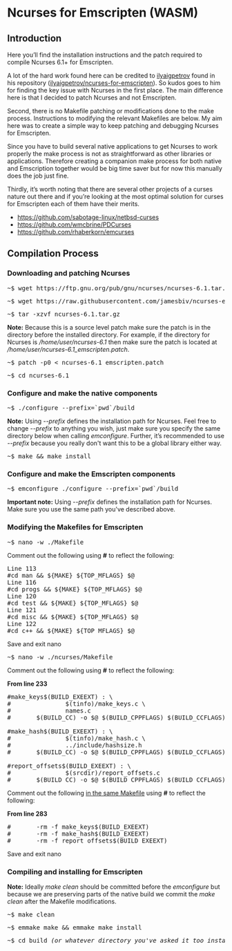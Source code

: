 <h1>Ncurses for Emscripten (WASM)</h1>

<h2>Introduction</h2>

<p>Here you’ll find the installation instructions and the patch required to compile Ncurses 6.1+ for Emscripten.</p>

<p>A lot of the hard work found here can be credited to <a href="https://github.com/ilyaigpetrov" target="_blank">ilyaigpetrov</a> found in his repository (<a href="https://github.com/ilyaigpetrov/ncurses-for-emscripten" target="_blank">ilyaigpetrov/ncurses-for-emscripten</a>). So kudos goes to him for finding the key issue with Ncurses in the first place. The main difference here is that I decided to patch Ncurses and not Emscripten.</p>

<p>Second, there is no Makefile patching or modifications done to the make process. Instructions to modifying the relevant Makefiles are below. My aim here was to create a simple way to keep patching and debugging Ncurses for Emscripten.

<p>Since you have to build several native applications to get Ncurses to work properly the make process is not as straightforward as other libraries or applications. Therefore creating a companion make process for both native and Emscription together would be big time saver but for now this manually does the job just fine.

<p>Thirdly, it’s worth noting that there are several other projects of a curses nature out there and if you’re looking at the most optimal solution for curses for Emscripten each of them have their merits.

<ul>
<li><a href="https://github.com/sabotage-linux/netbsd-curses" target="_blank">https://github.com/sabotage-linux/netbsd-curses</a></li>
<li><a href="https://github.com/wmcbrine/PDCurses" target="_blank">https://github.com/wmcbrine/PDCurses</a></li>
<li><a href="https://github.com/rhaberkorn/emcurses" target="_blank">https://github.com/rhaberkorn/emcurses</a></li>
</ul>

<h2>Compilation Process</h2>

<h3>Downloading and patching Ncurses</h3>

<pre>~$ wget https://ftp.gnu.org/pub/gnu/ncurses/ncurses-6.1.tar.gz</pre>

<pre>~$ wget https://raw.githubusercontent.com/jamesbiv/ncurses-emscripten/master/ncurses-6.1_emscripten.patch</pre>

<pre>~$ tar -xzvf ncurses-6.1.tar.gz</pre>

<p><b>Note:</b> Because this is a source level patch make sure the patch is in the directory before the installed directory. For example, if the directory for Ncurses is <em>/home/user/ncurses-6.1</em> then make sure the patch is located at <em>/home/user/ncurses-6.1_emscripten.patch</em>.</p>

<pre>~$ patch -p0 < ncurses-6.1_emscripten.patch</pre>

<pre>~$ cd ncurses-6.1</pre>

<h3>Configure and make the native components</h3>

<pre>~$ ./configure --prefix=`pwd`/build</pre>

<p><b>Note:</b> Using <em>--prefix</em> defines the installation path for Ncurses. Feel free to change <em>--prefix</em> to anything you wish, just make sure you specify the same directory below when calling <em>emconfigure</em>. Further, it’s recommended to use <em>--prefix</em> because you really don't want this to be a global library either way.</p>

<pre>~$ make && make install</pre>

<h3>Configure and make the Emscripten components</h3>

<pre>~$ emconfigure ./configure --prefix=`pwd`/build</pre>

<p><b>Important note:</b> Using <em>--prefix</em> defines the installation path for Ncurses. Make sure you use the same path you've described above.<p>

<h3>Modifying the Makefiles for Emscripten</h3>

<pre>~$ nano -w ./Makefile</pre>

<p>Comment out the following using <b>#</b> to reflect the following:</p> 

<pre>
Line 113
#cd man && ${MAKE} ${TOP_MFLAGS} $@
Line 116
#cd progs && ${MAKE} ${TOP_MFLAGS} $@
Line 120
#cd test && ${MAKE} ${TOP_MFLAGS} $@
Line 121
#cd misc && ${MAKE} ${TOP_MFLAGS} $@
Line 122
#cd c++ && ${MAKE} ${TOP_MFLAGS} $@
</pre>

<p>Save and exit nano</p> 

<pre>~$ nano -w ./ncurses/Makefile</pre>

<p>Comment out the following using <b>#</b> to reflect the following:</p> 

<p><strong>From line 233</strong></p>

<pre>
#make_keys$(BUILD_EXEEXT) : \
#               $(tinfo)/make_keys.c \
#               names.c
#       $(BUILD_CC) -o $@ $(BUILD_CPPFLAGS) $(BUILD_CCFLAGS) $(tinfo)/make_keys.c $(BUILD_LDFLAGS) $(BUILD_LIBS)

#make_hash$(BUILD_EXEEXT) : \
#               $(tinfo)/make_hash.c \
#               ../include/hashsize.h
#       $(BUILD_CC) -o $@ $(BUILD_CPPFLAGS) $(BUILD_CCFLAGS) $(tinfo)/make_hash.c $(BUILD_LDFLAGS) $(BUILD_LIBS)

#report_offsets$(BUILD_EXEEXT) : \
#               $(srcdir)/report_offsets.c
#       $(BUILD_CC) -o $@ $(BUILD_CPPFLAGS) $(BUILD_CCFLAGS) $(srcdir)/report_offsets.c $(BUILD_LDFLAGS) $(BUILD_LIBS)
</pre>

<p>Comment out the following <u>in the same Makefile</u> using <b>#</b> to reflect the following:</p> 

<p><strong>From line 283</strong></p>

<pre>
#       -rm -f make_keys$(BUILD_EXEEXT)
#       -rm -f make_hash$(BUILD_EXEEXT)
#       -rm -f report_offsets$(BUILD_EXEEXT)
</pre>

<p>Save and exit nano</p> 

<h3>Compiling and installing for Emscripten</h3>

<p><b>Note:</b> Ideally <em>make clean</em> should be committed before the <em>emconfigure</em> but because we are preserving parts of the native build we commit the <em>make clean</em> after the Makefile modifications.</p>

<pre>~$ make clean</pre>

<pre>~$ emmake make && emmake make install</pre>

<pre>~$ cd build <em>(or whatever directory you've asked it too install too)</em></pre> 


